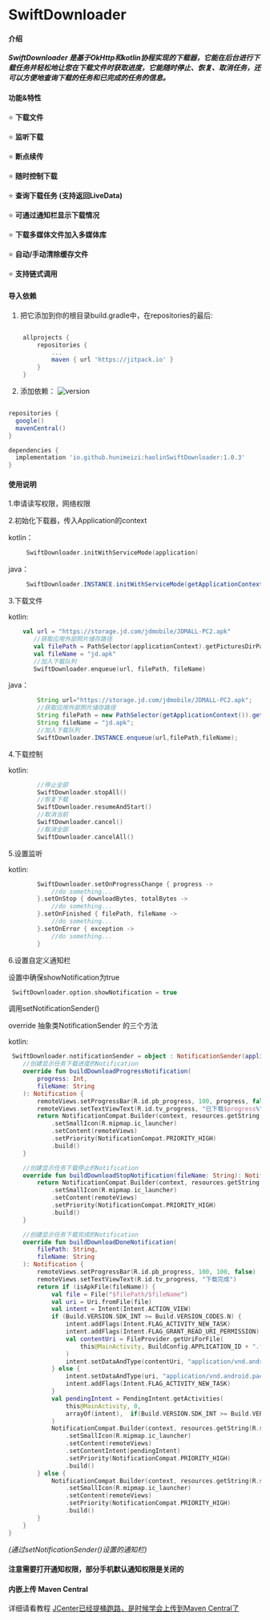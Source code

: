 # SwiftDownloader

#### 介绍
 **_SwiftDownloader 是基于OkHttp和kotlin协程实现的下载器，它能在后台进行下载任务并轻松地让您在下载文件时获取进度，它能随时停止、恢复、取消任务，还可以方便地查询下载的任务和已完成的任务的信息。_** 

#### 功能&特性


 :star: **下载文件**

 :star: **监听下载**

 :star: **断点续传**

 :star: **随时控制下载**

 :star: **查询下载任务 (支持返回LiveData)**

 :star: **可通过通知栏显示下载情况** 

 :star: **下载多媒体文件加入多媒体库** 

 :star: **自动/手动清除缓存文件** 

 :star: **支持链式调用**


#### 导入依赖

1. 把它添加到你的根目录build.gradle中，在repositories的最后:
```groovy

	allprojects {
		repositories {
			...
			maven { url 'https://jitpack.io' }
		}
	}

```

2. 添加依赖：
![version](https://jitpack.io/v/com.gitee.jiang_li_jie_j/awesome-downloader.svg)
```groovy

repositories {
  google()
  mavenCentral()
}

dependencies {
  implementation 'io.github.hunimeizi:haolinSwiftDownloader:1.0.3'
}

```


#### 使用说明

1.申请读写权限，网络权限

2.初始化下载器，传入Application的context

kotlin：
```kotlin
	 SwiftDownloader.initWithServiceMode(application)
```
java：
```java    
	 SwiftDownloader.INSTANCE.initWithServiceMode(getApplicationContext());
```
3.下载文件 

kotlin:
 ```kotlin
	 val url = "https://storage.jd.com/jdmobile/JDMALL-PC2.apk"
        //获取应用外部照片储存路径
        val filePath = PathSelector(applicationContext).getPicturesDirPath()
        val fileName = "jd.apk"
        //加入下载队列
        SwiftDownloader.enqueue(url, filePath, fileName)
```
java：
```java
        String url="https://storage.jd.com/jdmobile/JDMALL-PC2.apk";
        //获取应用外部照片储存路径
        String filePath = new PathSelector(getApplicationContext()).getPicturesDirPath();
        String fileName = "jd.apk";
        //加入下载队列
        SwiftDownloader.INSTANCE.enqueue(url,filePath,fileName);

```
4.下载控制

kotlin:
```kotlin
        //停止全部
        SwiftDownloader.stopAll()
        //恢复下载
        SwiftDownloader.resumeAndStart()
        //取消当前
        SwiftDownloader.cancel()
        //取消全部
        SwiftDownloader.cancelAll()
```

5.设置监听

kotlin:
```kotlin
        SwiftDownloader.setOnProgressChange { progress ->
            //do something...
        }.setOnStop { downloadBytes, totalBytes ->
            //do something...
        }.setOnFinished { filePath, fileName ->
            //do something...
        }.setOnError { exception ->
            //do something...
        }
```

6.设置自定义通知栏

设置中确保showNotification为true
```kotlin
 SwiftDownloader.option.showNotification = true
```
调用setNotificationSender()

override 抽象类NotificationSender 的三个方法

kotlin:
```kotlin
 SwiftDownloader.notificationSender = object : NotificationSender(applicationContext) {
    //创建显示任务下载进度的Notification
    override fun buildDownloadProgressNotification(
        progress: Int,
        fileName: String
    ): Notification {
        remoteViews.setProgressBar(R.id.pb_progress, 100, progress, false)
        remoteViews.setTextViewText(R.id.tv_progress, "已下载$progress%")
        return NotificationCompat.Builder(context, resources.getString(R.string.app_name))
            .setSmallIcon(R.mipmap.ic_launcher)
            .setContent(remoteViews)
            .setPriority(NotificationCompat.PRIORITY_HIGH)
            .build()
    }

    //创建显示任务下载停止的Notification
    override fun buildDownloadStopNotification(fileName: String): Notification {
        return NotificationCompat.Builder(context, resources.getString(R.string.app_name))
            .setSmallIcon(R.mipmap.ic_launcher)
            .setContent(remoteViews)
            .setPriority(NotificationCompat.PRIORITY_HIGH)
            .build()
    }

    //创建显示任务下载完成的Notification
    override fun buildDownloadDoneNotification(
        filePath: String,
        fileName: String
    ): Notification {
        remoteViews.setProgressBar(R.id.pb_progress, 100, 100, false)
        remoteViews.setTextViewText(R.id.tv_progress, "下载完成")
        return if (isApkFile(fileName)) {
            val file = File("$filePath/$fileName")
            val uri = Uri.fromFile(file)
            val intent = Intent(Intent.ACTION_VIEW)
            if (Build.VERSION.SDK_INT >= Build.VERSION_CODES.N) {
                intent.addFlags(Intent.FLAG_ACTIVITY_NEW_TASK)
                intent.addFlags(Intent.FLAG_GRANT_READ_URI_PERMISSION)
                val contentUri = FileProvider.getUriForFile(
                    this@MainActivity, BuildConfig.APPLICATION_ID + ".fileprovider", file
                )
                intent.setDataAndType(contentUri, "application/vnd.android.package-archive")
            } else {
                intent.setDataAndType(uri, "application/vnd.android.package-archive")
                intent.addFlags(Intent.FLAG_ACTIVITY_NEW_TASK)
            }
            val pendingIntent = PendingIntent.getActivities(
                this@MainActivity, 0,
                arrayOf(intent),  if(Build.VERSION.SDK_INT >= Build.VERSION_CODES.S) PendingIntent.FLAG_IMMUTABLE or PendingIntent.FLAG_UPDATE_CURRENT else PendingIntent.FLAG_UPDATE_CURRENT
            )
            NotificationCompat.Builder(context, resources.getString(R.string.app_name))
                .setSmallIcon(R.mipmap.ic_launcher)
                .setContent(remoteViews)
                .setContentIntent(pendingIntent)
                .setPriority(NotificationCompat.PRIORITY_HIGH)
                .build()
        } else {
            NotificationCompat.Builder(context, resources.getString(R.string.app_name))
                .setSmallIcon(R.mipmap.ic_launcher)
                .setContent(remoteViews)
                .setPriority(NotificationCompat.PRIORITY_HIGH)
                .build()
        }
    }
}
```

_(通过setNotificationSender()设置的通知栏)_

#### 注意需要打开通知权限，部分手机默认通知权限是关闭的

#### 内嵌上传 Maven Central
详细请看教程
[JCenter已经提桶跑路，是时候学会上传到Maven Central了](https://mp.weixin.qq.com/s/CrfYc1KsugJKPy_0rDZ49Q)
